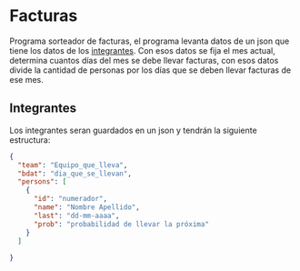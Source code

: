 # Facturas

Programa sorteador de facturas, el programa levanta datos de un json que tiene los datos de los [integrantes](#Integrantes). Con esos datos se fija el mes actual, determina cuantos días del mes se debe llevar facturas, con esos datos divide la cantidad de personas por los días que se deben llevar facturas de ese mes.

## Integrantes

Los integrantes seran guardados en un json y tendrán la siguiente estructura:

```json
{
  "team": "Equipo_que_lleva",
  "bdat": "dia_que_se_llevan",
  "persons": [
    {
      "id": "numerador",
      "name": "Nombre Apellido",
      "last": "dd-mm-aaaa",
      "prob": "probabilidad de llevar la próxima"
    }
  ]
  
}
```
